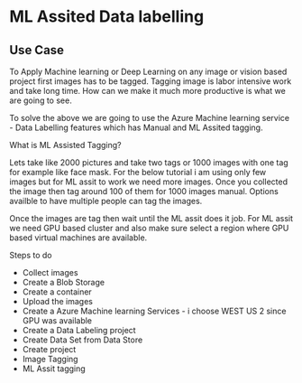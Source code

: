 # ML Assited Data labelling 

## Use Case

To Apply Machine learning or Deep Learning on any image or vision based project first images has to be tagged.
Tagging image is labor intensive work and take long time. How can we make it much more productive is what we are going to see.

To solve the above we are going to use the Azure Machine learning service - Data Labelling features which has Manual and ML Assited tagging. 

What is ML Assisted Tagging?

Lets take like 2000 pictures and take two tags or 1000 images with one tag for example like face mask. For the below tutorial i am using only few images but for ML assit to work we need more images. Once you collected the image then tag around 100 of them for 1000 images manual. Options availble to have multiple people can tag the images.

Once the images are tag then wait until the ML assit does it job. For ML assit we need GPU based cluster and also make sure select a region where GPU based virtual machines are available.

Steps to do

- Collect images
- Create a Blob Storage
- Create a container 
- Upload the images
- Create a Azure Machine learning Services - i choose WEST US 2 since GPU was available
- Create a Data Labeling project
- Create Data Set from Data Store
- Create project
- Image Tagging
- ML Assit tagging

